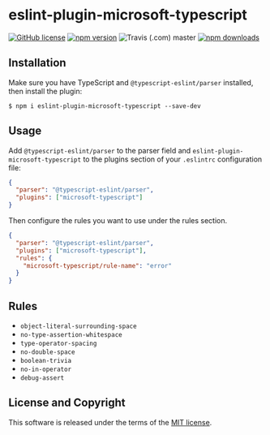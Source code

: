 # eslint-plugin-microsoft-typescript
[![GitHub license](https://img.shields.io/badge/license-MIT-blue.svg?style=flat-square)](https://github.com/a-tarasyuk/eslint-plugin-microsoft-typescript/blob/master/LICENSE) [![npm version](https://img.shields.io/npm/v/eslint-plugin-microsoft-typescript.svg?style=flat-square)](https://www.npmjs.com/package/eslint-plugin-microsoft-typescript) ![Travis (.com) master](https://img.shields.io/travis/com/a-tarasyuk/eslint-plugin-microsoft-typescript/master.svg?style=flat-square) [![npm downloads](https://img.shields.io/npm/dm/eslint-plugin-microsoft-typescript.svg?style=flat-square)](https://www.npmjs.com/package/eslint-plugin-microsoft-typescript)

## Installation

Make sure you have TypeScript and `@typescript-eslint/parser` installed, then install the plugin:

```
$ npm i eslint-plugin-microsoft-typescript --save-dev
```

## Usage
Add `@typescript-eslint/parser` to the parser field and `eslint-plugin-microsoft-typescript` to the plugins section of your `.eslintrc` configuration file:

```json
{
  "parser": "@typescript-eslint/parser",
  "plugins": ["microsoft-typescript"]
}
```

Then configure the rules you want to use under the rules section.

```json
{
  "parser": "@typescript-eslint/parser",
  "plugins": ["microsoft-typescript"],
  "rules": {
    "microsoft-typescript/rule-name": "error"
  }
}
```

## Rules

- `object-literal-surrounding-space`
- `no-type-assertion-whitespace`
- `type-operator-spacing`
- `no-double-space`
- `boolean-trivia`
- `no-in-operator`
- `debug-assert`


## License and Copyright

This software is released under the terms of the [MIT license](https://github.com/a-tarasyuk/eslint-plugin-microsoft-typescript/blob/master/LICENSE.md).
